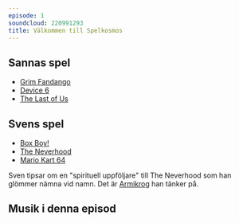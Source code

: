 ```yaml
---
episode: 1
soundcloud: 220991293
title: Välkommen till Spelkosmos
---
```


## Sannas spel

* [Grim Fandango][1]
* [Device 6][2]
* [The Last of Us][3]

## Svens spel

* [Box Boy!][4]
* [The Neverhood][5]
* [Mario Kart 64][6]

Sven tipsar om en "spirituell uppföljare" till The Neverhood som han glömmer nämna vid namn. Det är [Armikrog][7] han tänker på.

## Musik i denna episod



[1]: https://en.wikipedia.org/wiki/Grim_Fandango
[2]: https://en.wikipedia.org/wiki/Device_6
[3]: https://en.wikipedia.org/wiki/The_Last_of_Us
[4]: https://en.wikipedia.org/wiki/Box_Boy!
[5]: https://en.wikipedia.org/wiki/The_Neverhood
[6]: https://en.wikipedia.org/wiki/Mario_Kart_64
[7]: https://en.wikipedia.org/wiki/Armikrog
